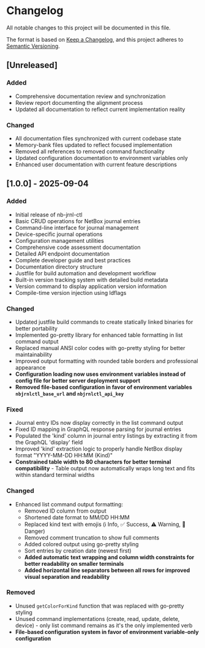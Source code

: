# Changelog

All notable changes to this project will be documented in this file.

The format is based on [Keep a Changelog](https://keepachangelog.com/en/1.0.0/),
and this project adheres to [Semantic Versioning](https://semver.org/spec/v2.0.0.html).

## [Unreleased]

### Added
- Comprehensive documentation review and synchronization
- Review report documenting the alignment process
- Updated all documentation to reflect current implementation reality

### Changed
- All documentation files synchronized with current codebase state
- Memory-bank files updated to reflect focused implementation
- Removed all references to removed command functionality
- Updated configuration documentation to environment variables only
- Enhanced user documentation with current feature descriptions

## [1.0.0] - 2025-09-04

### Added
- Initial release of nb-jrnl-ctl
- Basic CRUD operations for NetBox journal entries
- Command-line interface for journal management
- Device-specific journal operations
- Configuration management utilities
- Comprehensive code assessment documentation
- Detailed API endpoint documentation
- Complete developer guide and best practices
- Documentation directory structure
- Justfile for build automation and development workflow
- Built-in version tracking system with detailed build metadata
- Version command to display application version information
- Compile-time version injection using ldflags

### Changed
- Updated justfile build commands to create statically linked binaries for better portability
- Implemented go-pretty library for enhanced table formatting in list command output
- Replaced manual ANSI color codes with go-pretty styling for better maintainability
- Improved output formatting with rounded table borders and professional appearance
- **Configuration loading now uses environment variables instead of config file for better server deployment support**
- **Removed file-based configuration in favor of environment variables `nbjrnlctl_base_url` and `nbjrnlctl_api_key`**

### Fixed
- Journal entry IDs now display correctly in the list command output
- Fixed ID mapping in GraphQL response parsing for journal entries
- Populated the 'kind' column in journal entry listings by extracting it from the GraphQL 'display' field
- Improved 'kind' extraction logic to properly handle NetBox display format "YYYY-MM-DD HH:MM (Kind)"
- **Constrained table width to 80 characters for better terminal compatibility** - Table output now automatically wraps long text and fits within standard terminal widths

### Changed
- Enhanced list command output formatting:
  - Removed ID column from output
  - Shortened date format to MM/DD HH:MM
  - Replaced kind text with emojis (ℹ️ Info, ✅ Success, ⚠️ Warning, 🚨 Danger)
  - Removed comment truncation to show full comments
  - Added colored output using go-pretty styling
  - Sort entries by creation date (newest first)
  - **Added automatic text wrapping and column width constraints for better readability on smaller terminals**
  - **Added horizontal line separators between all rows for improved visual separation and readability**

### Removed
- Unused `getColorForKind` function that was replaced with go-pretty styling
- Unused command implementations (create, read, update, delete, device) - only list command remains as it's the only implemented verb
- **File-based configuration system in favor of environment variable-only configuration**

